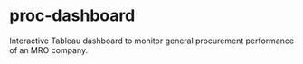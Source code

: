 # proc-dashboard
Interactive Tableau dashboard to monitor general procurement performance of an MRO company.

